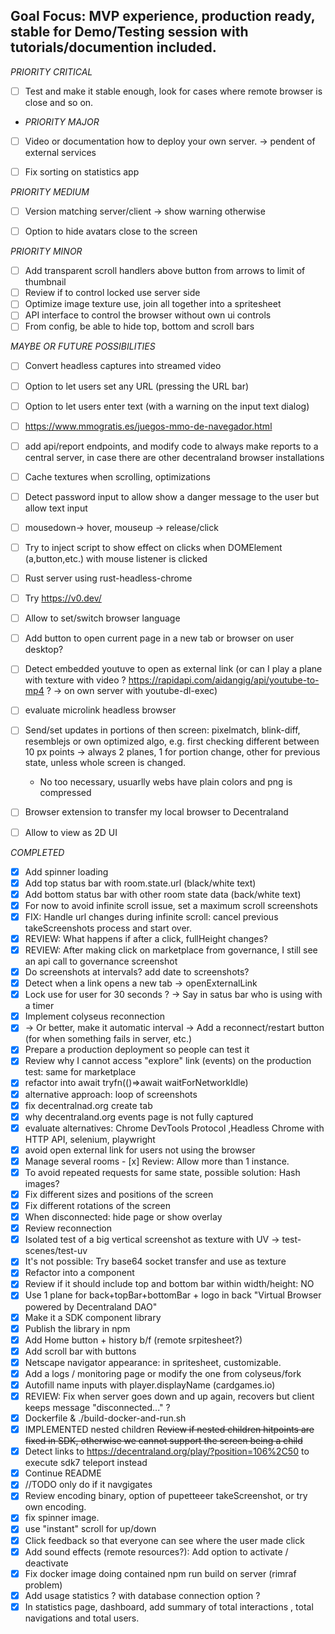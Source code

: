 ## Goal Focus: MVP experience, production ready, stable for Demo/Testing session with tutorials/documention included.

_PRIORITY CRITICAL_
- [ ] Test and make it stable enough, look for cases where remote browser is close and so on. 


- _PRIORITY MAJOR_
- [ ] Video or documentation how to deploy your own server. -> pendent of external services
- [ ] Fix sorting on statistics app


_PRIORITY MEDIUM_
- [ ] Version matching server/client -> show warning otherwise
- [ ] Option to hide avatars close to the screen


_PRIORITY MINOR_
- [ ] Add transparent scroll handlers above button from arrows to limit of thumbnail
- [ ] Review if to control locked use server side
- [ ] Optimize image texture use, join all together into a spritesheet
- [ ] API interface to control the browser without own ui controls
- [ ] From config, be able to hide top, bottom and scroll bars

_MAYBE OR FUTURE POSSIBILITIES_
- [ ] Convert headless captures into streamed video
- [ ] Option to let users set any URL (pressing the URL bar)
- [ ] Option to let users enter text (with a warning on the input text dialog)
- [ ] https://www.mmogratis.es/juegos-mmo-de-navegador.html
- [ ] add api/report endpoints, and modify code to always make reports to a central server, in case there are other decentraland browser installations
- [ ] Cache textures when scrolling, optimizations
- [ ] Detect password input to allow show a danger message to the user but allow text input
- [ ] mousedown-> hover, mouseup -> release/click
- [ ] Try to inject script to show effect on clicks when DOMElement (a,button,etc.) with mouse listener is clicked
- [ ] Rust server using rust-headless-chrome
- [ ] Try https://v0.dev/
- [ ] Allow to set/switch browser language
- [ ] Add button to open current page in a new tab or browser on user desktop?
- [ ] Detect embedded youtuve to open as external link (or can I play a plane with texture with video ? https://rapidapi.com/aidangig/api/youtube-to-mp4 ? -> on own server with youtube-dl-exec)
- [ ] evaluate microlink headless browser
- [ ] Send/set updates in portions of then screen: pixelmatch, blink-diff, resemblejs or own optimized algo, e.g. first checking different between 10 px points
  -> always 2 planes, 1 for portion change, other for previous state, unless whole screen is changed.
  - No too necessary, usuarlly webs have plain colors and png is compressed
- [ ] Browser extension to transfer my local browser to Decentraland
- [ ] Allow to view as 2D UI


_COMPLETED_
- [x] Add spinner loading
- [x] Add top status bar with room.state.url (black/white text)
- [x] Add bottom status bar with other room state data (back/white text)
- [x] For now to avoid infinite scroll issue, set a maximum scroll screenshots
- [x] FIX: Handle url changes during infinite scroll: cancel previous takeScreenshots process and start over. 
- [x] REVIEW: What happens if after a click, fullHeight changes?
- [x] REVIEW: After making click on marketplace from governance, I still see an api call to
    governance screenshot
- [x] Do screenshots at intervals? add date to screenshots?
- [x] Detect when a link opens a new tab -> openExternalLink
- [x] Lock use for user for 30 seconds ? -> Say in satus bar who is using with a timer
- [x] Implement colyseus reconnection
- [x] -> Or better, make it automatic interval -> Add a reconnect/restart button (for when something fails in server, etc.)
- [x] Prepare a production deployment so people can test it
- [x] Review why I cannot access "explore" link (events) on the production test: same for marketplace
- [x] refactor into await tryfn(()=>await waitForNetworkIdle)
- [x] alternative approach: loop of screenshots
- [x] fix decentralnad.org create tab
- [x] why decentraland.org events page is not fully captured
- [x] evaluate alternatives: Chrome DevTools Protocol ,Headless Chrome with HTTP API, selenium, playwright
- [x] avoid open external link for users not using the browser
- [x] Manage several rooms - [x] Review: Allow more than 1 instance.
- [x] To avoid repeated requests for same state, possible solution: Hash images?
- [x] Fix different sizes and positions of the screen
- [x] Fix different rotations of the screen
- [x] When disconnected: hide page or show overlay
- [x] Review reconnection
- [x] Isolated test of a big vertical screenshot as texture with UV -> test-scenes/test-uv
- [x] It's not possible: Try base64 socket transfer and use as texture
- [x] Refactor into a component
- [x] Review if it should include top and bottom bar within width/height: NO
- [x] Use 1 plane for back+topBar+bottomBar + logo in back "Virtual Browser powered by Decentraland DAO"
- [x] Make it a SDK component library
- [x] Publish the library in npm
- [x] Add Home button + history b/f (remote srpitesheet?)
- [x] Add scroll bar with buttons
- [x] Netscape navigator appearance: in spritesheet, customizable.
- [x] Add a logs / monitoring page or modify the one from colyseus/fork
- [x] Autofill name inputs with player.displayName (cardgames.io)
- [x] REVIEW: Fix when server goes down and up again, recovers but client keeps message "disconnected..." ?
- [x] Dockerfile & ./build-docker-and-run.sh
- [x] IMPLEMENTED nested children ~~Review if nested children hitpoints are fixed in SDK, otherwise we cannot support the screen being a child~~
- [x] Detect links to https://decentraland.org/play/?position=106%2C50 to execute sdk7 teleport instead
- [x] Continue README
- [x] //TODO only do if it navgigates
- [x] Review encoding binary, option of pupetteeer takeScreenshot, or try own encoding.
- [x] fix spinner image. 
- [x] use "instant" scroll for up/down
- [x] Click feedback so that everyone can see where the user made click
- [x] Add sound effects (remote resources?): Add option to activate / deactivate
- [x] Fix docker image doing contained npm run build on server (rimraf problem)
- [x] Add usage statistics ? with database connection option ?
- [x] In statistics page, dashboard, add summary of total interactions , total navigations and total users.